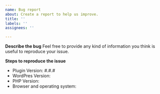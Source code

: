 ```yaml
---
name: Bug report
about: Create a report to help us improve.
title: ''
labels: ''
assignees: ''

---
```


**Describe the bug**
Feel free to provide any kind of information you think is useful to reproduce your issue.

**Steps to reproduce the issue**
- Plugin Version: #.#.#
- WordPres Version:
- PHP Version:
- Browser and operating system:
